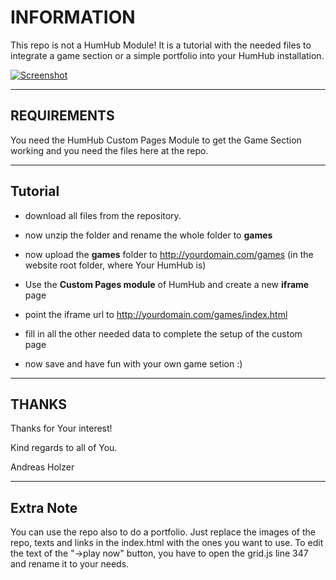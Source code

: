 # INFORMATION

This repo is not a HumHub Module! It is a tutorial with the needed files to integrate a game section or a simple portfolio into your HumHub installation.

<a href="http://todgmbh.de/">
    <img src="https://github.com/WebCrew/HumHub-GameSection/blob/master/games.gif?raw=true" alt="Screenshot"
         title="Game Chooser Script" align="center" />
</a>

***


## REQUIREMENTS

You need the HumHub Custom Pages Module to get the Game Section working and you need the files here at the repo.

***


## Tutorial

- download all files from the repository. 

- now unzip the folder and rename the whole folder to **games**

- now upload the **games** folder to http://yourdomain.com/games (in the website root folder, where Your HumHub is)

- Use the **Custom Pages module** of HumHub and create a new **iframe** page

- point the iframe url to http://yourdomain.com/games/index.html

- fill in all the other needed data to complete the setup of the custom page

- now save and have fun with your own game setion :)


***
## THANKS

Thanks for Your interest!

Kind regards to all of You.

Andreas Holzer


***
## Extra Note

You can use the repo also to do a portfolio. Just replace the images of the repo, texts and links in the index.html with the ones you want to use.
To edit the text of the "->play now" button, you have to open the grid.js line 347 and rename it to your needs.
